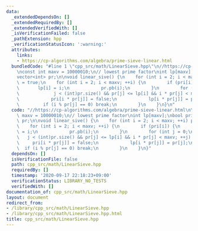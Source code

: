 ```yaml
---
data:
  _extendedDependsOn: []
  _extendedRequiredBy: []
  _extendedVerifiedWith: []
  _isVerificationFailed: false
  _pathExtension: hpp
  _verificationStatusIcon: ':warning:'
  attributes:
    links:
    - https://cp-algorithms.com/algebra/prime-sieve-linear.html
  bundledCode: "#line 1 \"cpp_src/math/LinearSieve.hpp\"\n//https://cp-algorithms.com/algebra/prime-sieve-linear.html\n\
    \nconst int maxv = 10000010;\n// lowest prime factor\nint lp[maxv];\nbool pri[maxv];\n\
    vector<int> pr;\n\nvoid linear_sive() {\n    for (int i = 2; i < maxv; ++i) pri[i]\
    \ = true;\n    for (int i = 2; i < maxv; ++i) {\n        if (pri[i]) {\n     \
    \       lp[i] = i;\n            pr.pb(i);\n        }\n        for (int j = 0;\n\
    \             j < (int)pr.size() && pr[j] <= lp[i] && i * pr[j] < maxv; ++j) {\n\
    \            pri[i * pr[j]] = false;\n            lp[i * pr[j]] = pr[j];\n   \
    \         if (i % pr[j] == 0) break;\n        }\n    }\n}\n"
  code: "//https://cp-algorithms.com/algebra/prime-sieve-linear.html\n\nconst int\
    \ maxv = 10000010;\n// lowest prime factor\nint lp[maxv];\nbool pri[maxv];\nvector<int>\
    \ pr;\n\nvoid linear_sive() {\n    for (int i = 2; i < maxv; ++i) pri[i] = true;\n\
    \    for (int i = 2; i < maxv; ++i) {\n        if (pri[i]) {\n            lp[i]\
    \ = i;\n            pr.pb(i);\n        }\n        for (int j = 0;\n          \
    \   j < (int)pr.size() && pr[j] <= lp[i] && i * pr[j] < maxv; ++j) {\n       \
    \     pri[i * pr[j]] = false;\n            lp[i * pr[j]] = pr[j];\n          \
    \  if (i % pr[j] == 0) break;\n        }\n    }\n}"
  dependsOn: []
  isVerificationFile: false
  path: cpp_src/math/LinearSieve.hpp
  requiredBy: []
  timestamp: '2020-09-17 22:18:23+09:00'
  verificationStatus: LIBRARY_NO_TESTS
  verifiedWith: []
documentation_of: cpp_src/math/LinearSieve.hpp
layout: document
redirect_from:
- /library/cpp_src/math/LinearSieve.hpp
- /library/cpp_src/math/LinearSieve.hpp.html
title: cpp_src/math/LinearSieve.hpp
---
```

